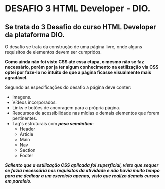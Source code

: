 # DESAFIO 3 HTML Developer - DIO.

## Se trata do 3 Desafio do curso HTML Developer da plataforma DIO.

O desafio se trata da construção de uma página livre, onde alguns requisitos de elementos devem ser cumpridos.

**Como ainda não foi visto CSS até essa etapa, o mesmo não se faz necessário, porém por ja ter algum conhecimento na estilização 
via CSS optei por faze-lo no intuito de que a página  ficasse visualmente mais agradável.**

Segundo as especificações do desafio a página deve conter:
* Imagens.
* Vídeos incorporados.
* Links e botões de ancoragem para a própria página. 
* Rescursos de acessibilidade nas mídias e demais elementos que forem pertinentes. 
* Tag's estruturais com ***peso semântico***:
  * Header
  * Article
  * Main
  * Nav
  * Section
  * Footer

***Saliento que a estilização CSS aplicada foi superficial, visto que sequer se fazia necessária nos requisitos da atividade e não havia muito tempo para me dedicar a um exercício apenas, visto
que realizo demais cursos em paralelo.***
